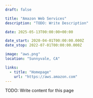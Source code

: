 ```yaml
---
draft: false

title: "Amazon Web Services"
description: "TODO: Write Description"

date: 2025-05-13T00:00:00+00:00

date_start: 2020-04-01T00:00:00.000Z
date_stop: 2022-07-01T00:00:00.000Z

image: "aws.png"
location: "Sunnyvale, CA"

links:
  - title: "Homepage"
    url: "https://aws.amazon.com"
---
```


TODO: Write content for this page